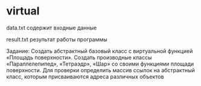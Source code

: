 # virtual
data.txt содержит входные данные 

result.txt результат работы программы

Задание:
Создать абстрактный базовый класс с виртуальной функцией «Площадь поверхности».
Создать производные классы «Параллелепипед», «Тетраэдр», «Шар» со своими функциями
площади поверхности. Для проверки определить массив ссылок на абстрактный класс, которым
присваиваются адреса различных объектов

